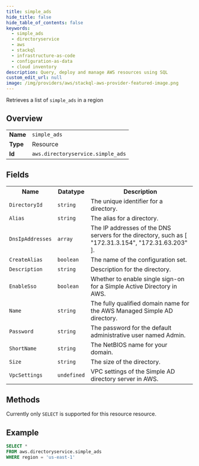```yaml
---
title: simple_ads
hide_title: false
hide_table_of_contents: false
keywords:
  - simple_ads
  - directoryservice
  - aws
  - stackql
  - infrastructure-as-code
  - configuration-as-data
  - cloud inventory
description: Query, deploy and manage AWS resources using SQL
custom_edit_url: null
image: /img/providers/aws/stackql-aws-provider-featured-image.png
---
```

Retrieves a list of <code>simple_ads</code> in a region

## Overview
<table><tbody>
<tr><td><b>Name</b></td><td><code>simple_ads</code></td></tr>
<tr><td><b>Type</b></td><td>Resource</td></tr>
<tr><td><b>Id</b></td><td><code>aws.directoryservice.simple_ads</code></td></tr>
</tbody></table>

## Fields
<table><tbody>
<tr><th>Name</th><th>Datatype</th><th>Description</th></tr>
<tr><td><code>DirectoryId</code></td><td><code>string</code></td><td>The unique identifier for a directory.</td></tr><tr><td><code>Alias</code></td><td><code>string</code></td><td>The alias for a directory.</td></tr><tr><td><code>DnsIpAddresses</code></td><td><code>array</code></td><td>The IP addresses of the DNS servers for the directory, such as [ "172.31.3.154", "172.31.63.203" ].</td></tr><tr><td><code>CreateAlias</code></td><td><code>boolean</code></td><td>The name of the configuration set.</td></tr><tr><td><code>Description</code></td><td><code>string</code></td><td>Description for the directory.</td></tr><tr><td><code>EnableSso</code></td><td><code>boolean</code></td><td>Whether to enable single sign-on for a Simple Active Directory in AWS.</td></tr><tr><td><code>Name</code></td><td><code>string</code></td><td>The fully qualified domain name for the AWS Managed Simple AD directory.</td></tr><tr><td><code>Password</code></td><td><code>string</code></td><td>The password for the default administrative user named Admin.</td></tr><tr><td><code>ShortName</code></td><td><code>string</code></td><td>The NetBIOS name for your domain.</td></tr><tr><td><code>Size</code></td><td><code>string</code></td><td>The size of the directory.</td></tr><tr><td><code>VpcSettings</code></td><td><code>undefined</code></td><td>VPC settings of the Simple AD directory server in AWS.</td></tr>
</tbody></table>

## Methods
Currently only <code>SELECT</code> is supported for this resource resource.

## Example
```sql
SELECT * 
FROM aws.directoryservice.simple_ads
WHERE region = 'us-east-1'
```
